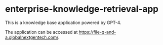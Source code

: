 # enterprise-knowledge-retrieval-app
This is a knowledge base application powered by GPT-4. 

The application can be accessed at https://file-q-and-a.globalnextgentech.com/.
